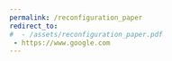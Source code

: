 ```yaml
---
permalink: /reconfiguration_paper
redirect_to:
#  - /assets/reconfiguration_paper.pdf
 - https://www.google.com
---
```


